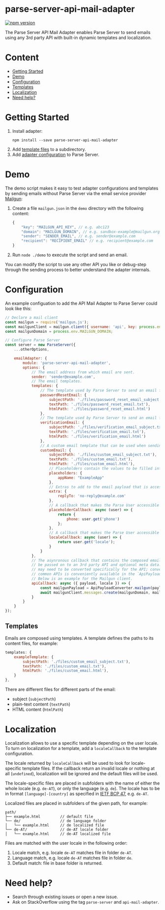 # parse-server-api-mail-adapter

[![npm version](https://badge.fury.io/js/parse-server-api-mail-adapter.svg)](https://badge.fury.io/js/parse-server-api-mail-adapter)

The Parse Server API Mail Adapter enables Parse Server to send emails using any 3rd party API with built-in dynamic templates and localization.


# Content

- [Getting Started](#getting-started)
- [Demo](#demo)
- [Configuration](#configuration)
- [Templates](#templates)
- [Localization](#localization)
- [Need help?](#need-help)

# Getting Started

1. Install adapter:
    ```
    npm install --save parse-server-api-mail-adapter
    ```
2. Add [template files](#templates) to a subdirectory.
2. Add [adapter configuration](#configuration) to Parse Server.

# Demo

The demo script makes it easy to test adapter configurations and templates by sending emails without Parse Server via the email service provider [Mailgun](https://www.mailgun.com):

1. Create a file `mailgun.json` in the `demo` directory with the following content:
    ```js
    {
        "key": "MAILGUN_API_KEY", // e.g. abc123
        "domain": "MAILGUN_DOMAIN", // e.g. sandbox-example@mailgun.org
        "sender": "SENDER_EMAIL", // e.g. sender@example.com
        "recipient": "RECIPIENT_EMAIL" // e.g. recipient@example.com
    }
    ```
2. Run `node ./demo` to execute the script and send an email.

You can modify the script to use any other API you like or debug-step through the sending process to better understand the adapter internals.

# Configuration

An example configuation to add the API Mail Adapter to Parse Server could look like this:

```js
// Declare a mail client
const mailgun = require('mailgun.js');
const mailgunClient = mailgun.client({ username: 'api', key: process.env.MAILGUN_API_KEY });
const mailgunDomain = process.env.MAILGUN_DOMAIN;

// Configure Parse Server
const server = new ParseServer({
    ...otherOptions,

    emailAdapter: {
        module: 'parse-server-api-mail-adapter',
        options: {
            // The email address from which email are sent.
            sender: 'sender@example.com', 
            // The email templates.
            templates: {
                // The template used by Parse Server to send an email for password reset; this is a reserved template name.
                passwordResetEmail: {
                    subjectPath: './files/password_reset_email_subject.txt'),
                    textPath: './files/password_reset_email.txt'),
                    htmlPath: './files/password_reset_email.html')
                },
                // The template used by Parse Server to send an email for email address verification; this is a reserved template name.
                verificationEmail: {
                    subjectPath: './files/verification_email_subject.txt'),
                    textPath: './files/verification_email.txt'),
                    htmlPath: './files/verification_email.html')
                },
                // A custom email template that can be used when sending emails from Cloud Code; the template name can be choosen freely; it is possible to add various custom templates.
                customEmail: {
                    subjectPath: './files/custom_email_subject.txt'),
                    textPath: './files/custom_email.txt'),
                    htmlPath: './files/custom_email.html'),
                    // Placeholders contain the values to be filled into the placeholder keys in the file content. A placeholder `{{appName}}` in the email will be replaced the value defined here.
                    placeholders: {
                        appName: "ExampleApp"
                    },
                    // Extras to add to the email payload that is accessible in the `apiCallback`.
                    extra: {
                        replyTo: 'no-reply@example.com'
                    },
                    // A callback that makes the Parse User accessible and allows to return user-customized placeholders that will override the default template placeholders.
                    placeholderCallback: async (user) => {
                        return {
                            phone: user.get('phone')
                        };
                    },
                    // A callback that makes the Parse User accessible and allows to return the locale of the user for template localization.
                    localeCallback: async (user) => {
                        return user.get('locale');
                    }
                }
            },
            // The asynronous callback that contains the composed email payload to
            // be passed on to an 3rd party API and optional meta data. The payload
            // may need to be converted specifically for the API; conversion for
            // common APIs is conveniently available in the `ApiPayloadConverter`.
            // Below is an example for the Mailgun client.
            apiCallback: async ({ payload, locale }) => {
                const mailgunPayload = ApiPayloadConverter.mailgun(payload);
                await mailgunClient.messages.create(mailgunDomain, mailgunPayload);
            }
        }
    }
});
```

## Templates

Emails are composed using templates. A template defines the paths to its content files, for example:

```js
templates: {
    exampleTemplate: {
        subjectPath: './files/custom_email_subject.txt'),
        textPath: './files/custom_email.txt'),
        htmlPath: './files/custom_email.html'),
    }
},
```

There are different files for different parts of the email:
- subject (`subjectPath`)
- plain-text content (`textPath`)
- HTML content (`htmlPath`)

# Localization

Localization allows to use a specific template depending on the user locale. To turn on localization for a template, add a `localeCallback` to the template configuration.

The locale returned by `localeCallback` will be used to look for locale-specific template files. If the callback return an invalid locale or nothing at all (`undefined`), localization will be ignored and the default files will be used.

The locale-specific files are placed in subfolders with the name of either the whole locale (e.g. `de-AT`), or only the language (e.g. `de`). The locale has to be in format `[language]-[country]` as specified in [IETF BCP 47](https://tools.ietf.org/html/bcp47), e.g. `de-AT`.

Localized files are placed in subfolders of the given path, for example:
```
path/
├── example.html         // default file
└── de/                  // de language folder
│   └── example.html     // de localized file
└── de-AT/               // de-AT locale folder
│   └── example.html     // de-AT localized file
````

Files are matched with the user locale in the following order:
1. Locale match, e.g. locale `de-AT` matches file in folder `de-AT`.
2. Language match, e.g. locale `de-AT` matches file in folder `de`.
3. Default match: file in base folder is returned.

# Need help?

- Search through existing issues or open a new issue.
- Ask on StackOverflow using the tag `parse-server` and `api-mail-adapter`.
